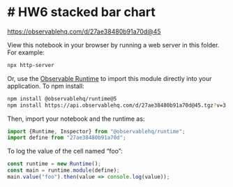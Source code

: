 # # HW6 stacked bar chart

https://observablehq.com/d/27ae38480b91a70d@45

View this notebook in your browser by running a web server in this folder. For
example:

~~~sh
npx http-server
~~~

Or, use the [Observable Runtime](https://github.com/observablehq/runtime) to
import this module directly into your application. To npm install:

~~~sh
npm install @observablehq/runtime@5
npm install https://api.observablehq.com/d/27ae38480b91a70d@45.tgz?v=3
~~~

Then, import your notebook and the runtime as:

~~~js
import {Runtime, Inspector} from "@observablehq/runtime";
import define from "27ae38480b91a70d";
~~~

To log the value of the cell named “foo”:

~~~js
const runtime = new Runtime();
const main = runtime.module(define);
main.value("foo").then(value => console.log(value));
~~~
